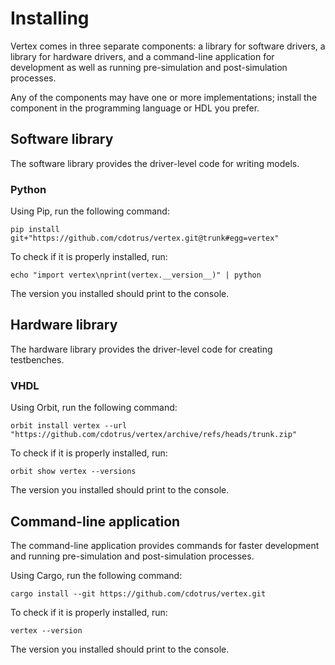 # Installing

Vertex comes in three separate components: a library for software drivers, a library for hardware drivers, and a command-line application for development as well as running pre-simulation and post-simulation processes.

Any of the components may have one or more implementations; install the component in the programming language or HDL you prefer.

## Software library

The software library provides the driver-level code for writing models.

### Python

Using Pip, run the following command:
```
pip install git+"https://github.com/cdotrus/vertex.git@trunk#egg=vertex"
```

To check if it is properly installed, run:
```
echo "import vertex\nprint(vertex.__version__)" | python
```
The version you installed should print to the console.

## Hardware library

The hardware library provides the driver-level code for creating testbenches.

### VHDL

Using Orbit, run the following command:
```
orbit install vertex --url "https://github.com/cdotrus/vertex/archive/refs/heads/trunk.zip"
```

To check if it is properly installed, run:
```
orbit show vertex --versions
```
The version you installed should print to the console.

## Command-line application

The command-line application provides commands for faster development and running pre-simulation and post-simulation processes.

Using Cargo, run the following command:
```
cargo install --git https://github.com/cdotrus/vertex.git
```

To check if it is properly installed, run:
```
vertex --version
```
The version you installed should print to the console.